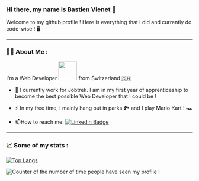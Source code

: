 ### Hi there, my name is Bastien Vienet 👋

Welcome to my github profile ! Here is everything that I did and currently do code-wise ! :desktop_computer:

---

### :man_technologist: About Me :
I'm a Web Developer <img src="https://media.giphy.com/media/WUlplcMpOCEmTGBtBW/giphy.gif" width="50"> from Switzerland :switzerland:
- :construction_worker: I currently work for Jobtrek. I am in my first year of apprenticeship to become the best possible Web Developer that I could be !

- :zap: In my free time, I mainly hang out in parks :national_park: and I play Mario Kart ! :racing_car:

- :mailbox:How to reach me: [![Linkedin Badge](https://img.shields.io/badge/-BastienVienet-blue?style=flat&logo=Linkedin&logoColor=white)](https://www.linkedin.com/in/bastien-vienet-389145203)

---

### :chart_with_upwards_trend: Some of my stats :

[![Top Langs](https://github-readme-stats.vercel.app/api/top-langs/?username=BastienVienet&layout=compact&theme=vision-friendly-dark)](https://github.com/anuraghazra/github-readme-stats)

<img src="https://komarev.com/ghpvc/?username=BastienVienet&style=flat-square&color=blue" alt="Counter of the number of time people have seen my profile !"/>
